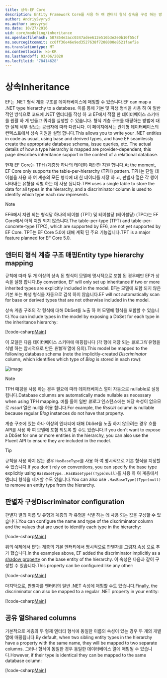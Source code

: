 ```yaml
---
title: 상속-EF Core
description: Entity Framework Core를 사용 하 여 엔터티 형식 상속을 구성 하는 방법
author: AndriySvyryd
ms.author: ansvyryd
ms.date: 10/27/2016
uid: core/modeling/inheritance
ms.openlocfilehash: 507854e3acc0347adee612e516b3e2e0b10f55cf
ms.sourcegitcommit: cc0ff36e46e9ed3527638f7208000e8521faef2e
ms.translationtype: MT
ms.contentlocale: ko-KR
ms.lasthandoff: 03/06/2020
ms.locfileid: "78414628"
---
```

# <a name="inheritance"></a><span data-ttu-id="62a72-103">상속</span><span class="sxs-lookup"><span data-stu-id="62a72-103">Inheritance</span></span>

<span data-ttu-id="62a72-104">EF는 .NET 형식 계층 구조를 데이터베이스에 매핑할 수 있습니다.</span><span class="sxs-lookup"><span data-stu-id="62a72-104">EF can map a .NET type hierarchy to a database.</span></span> <span data-ttu-id="62a72-105">이를 통해 기본 및 파생 형식을 사용 하 여 일반적인 방식으로 코드에 .NET 엔터티를 작성 하 고 EF에서 적절 한 데이터베이스 스키마를 원활 하 게 만들고 쿼리를 실행할 수 있습니다. 형식 계층 구조를 매핑하는 방법에 대 한 실제 세부 정보는 공급자에 따라 다릅니다. 이 페이지에서는 관계형 데이터베이스의 컨텍스트에서 상속 지원을 설명 합니다.</span><span class="sxs-lookup"><span data-stu-id="62a72-105">This allows you to write your .NET entities in code as usual, using base and derived types, and have EF seamlessly create the appropriate database schema, issue queries, etc. The actual details of how a type hierarchy is mapped are provider-dependent; this page describes inheritance support in the context of a relational database.</span></span>

<span data-ttu-id="62a72-106">현재 EF Core는 TPH (계층당 하나의 테이블) 패턴만 지원 합니다.</span><span class="sxs-lookup"><span data-stu-id="62a72-106">At the moment, EF Core only supports the table-per-hierarchy (TPH) pattern.</span></span> <span data-ttu-id="62a72-107">TPH는 단일 테이블을 사용 하 여 계층의 모든 형식에 대 한 데이터를 저장 하 고, 판별자 열은 각 행이 나타내는 유형을 식별 하는 데 사용 됩니다.</span><span class="sxs-lookup"><span data-stu-id="62a72-107">TPH uses a single table to store the data for all types in the hierarchy, and a discriminator column is used to identify which type each row represents.</span></span>

> [!NOTE]
> <span data-ttu-id="62a72-108">EF6에서 지원 되는 형식당 하나의 테이블 (TPT) 및 테이블당 (테이블당) (TPC)는 EF Core에서 아직 지원 되지 않습니다.</span><span class="sxs-lookup"><span data-stu-id="62a72-108">The table-per-type (TPT) and table-per-concrete-type (TPC), which are supported by EF6, are not yet supported by EF Core.</span></span> <span data-ttu-id="62a72-109">TPT는 EF Core 5.0에 대해 계획 된 주요 기능입니다.</span><span class="sxs-lookup"><span data-stu-id="62a72-109">TPT is a major feature planned for EF Core 5.0.</span></span>

## <a name="entity-type-hierarchy-mapping"></a><span data-ttu-id="62a72-110">엔터티 형식 계층 구조 매핑</span><span class="sxs-lookup"><span data-stu-id="62a72-110">Entity type hierarchy mapping</span></span>

<span data-ttu-id="62a72-111">규칙에 따라 두 개 이상의 상속 된 형식이 모델에 명시적으로 포함 된 경우에만 EF가 상속을 설정 합니다.</span><span class="sxs-lookup"><span data-stu-id="62a72-111">By convention, EF will only set up inheritance if two or more inherited types are explicitly included in the model.</span></span> <span data-ttu-id="62a72-112">EF는 모델에 포함 되지 않은 기본 또는 파생 형식을 자동으로 검색 하지 않습니다.</span><span class="sxs-lookup"><span data-stu-id="62a72-112">EF will not automatically scan for base or derived types that are not otherwise included in the model.</span></span>

<span data-ttu-id="62a72-113">상속 계층 구조의 각 형식에 대해 DbSet를 노출 하 여 모델에 형식을 포함할 수 있습니다.</span><span class="sxs-lookup"><span data-stu-id="62a72-113">You can include types in the model by exposing a DbSet for each type in the inheritance hierarchy:</span></span>

[!code-csharp[Main](../../../samples/core/Modeling/Conventions/InheritanceDbSets.cs?name=InheritanceDbSets&highlight=3-4)]

<span data-ttu-id="62a72-114">이 모델은 다음 데이터베이스 스키마에 매핑됩니다 (각 행에 저장 되는 *블로그의* 유형을 식별 하는 암시적으로 만든 *판별자* 열에 유의).</span><span class="sxs-lookup"><span data-stu-id="62a72-114">This model be mapped to the following database schema (note the implicitly-created *Discriminator* column, which identifies which type of *Blog* is stored in each row):</span></span>

![image](_static/inheritance-tph-data.png)

>[!NOTE]
> <span data-ttu-id="62a72-116">TPH 매핑을 사용 하는 경우 필요에 따라 데이터베이스 열이 자동으로 nullable로 설정 됩니다.</span><span class="sxs-lookup"><span data-stu-id="62a72-116">Database columns are automatically made nullable as necessary when using TPH mapping.</span></span> <span data-ttu-id="62a72-117">예를 들어 일반 *블로그* 인스턴스에는 해당 속성이 없으므로 *rssurl* 열은 null을 허용 합니다.</span><span class="sxs-lookup"><span data-stu-id="62a72-117">For example, the *RssUrl* column is nullable because regular *Blog* instances do not have that property.</span></span>

<span data-ttu-id="62a72-118">계층 구조에 있는 하나 이상의 엔터티에 대해 DbSet을 노출 하지 않으려는 경우 흐름 API를 사용 하 여 모델에 포함 되도록 할 수도 있습니다.</span><span class="sxs-lookup"><span data-stu-id="62a72-118">If you don't want to expose a DbSet for one or more entities in the hierarchy, you can also use the Fluent API to ensure they are included in the model.</span></span>

> [!TIP]
> <span data-ttu-id="62a72-119">규칙을 사용 하지 않는 경우 `HasBaseType`를 사용 하 여 명시적으로 기본 형식을 지정할 수 있습니다.</span><span class="sxs-lookup"><span data-stu-id="62a72-119">If you don't rely on conventions, you can specify the base type explicitly using `HasBaseType`.</span></span> <span data-ttu-id="62a72-120">`.HasBaseType((Type)null)`를 사용 하 여 계층에서 엔터티 형식을 제거할 수도 있습니다.</span><span class="sxs-lookup"><span data-stu-id="62a72-120">You can also use `.HasBaseType((Type)null)` to remove an entity type from the hierarchy.</span></span>

## <a name="discriminator-configuration"></a><span data-ttu-id="62a72-121">판별자 구성</span><span class="sxs-lookup"><span data-stu-id="62a72-121">Discriminator configuration</span></span>

<span data-ttu-id="62a72-122">판별자 열의 이름 및 유형과 계층의 각 유형을 식별 하는 데 사용 되는 값을 구성할 수 있습니다.</span><span class="sxs-lookup"><span data-stu-id="62a72-122">You can configure the name and type of the discriminator column and the values that are used to identify each type in the hierarchy:</span></span>

[!code-csharp[Main](../../../samples/core/Modeling/FluentAPI/DiscriminatorConfiguration.cs?name=DiscriminatorConfiguration&highlight=4-6)]

<span data-ttu-id="62a72-123">위의 예제에서 EF는 계층의 기본 엔터티에서 명시적으로 판별자를 [그림자 속성](xref:core/modeling/shadow-properties) 으로 추가 했습니다.</span><span class="sxs-lookup"><span data-stu-id="62a72-123">In the examples above, EF added the discriminator implicitly as a [shadow property](xref:core/modeling/shadow-properties) on the base entity of the hierarchy.</span></span> <span data-ttu-id="62a72-124">이 속성은 다음과 같이 구성할 수 있습니다.</span><span class="sxs-lookup"><span data-stu-id="62a72-124">This property can be configured like any other:</span></span>

[!code-csharp[Main](../../../samples/core/Modeling/FluentAPI/DiscriminatorPropertyConfiguration.cs?name=DiscriminatorPropertyConfiguration&highlight=4-5)]

<span data-ttu-id="62a72-125">마지막으로, 판별자를 엔터티의 일반 .NET 속성에 매핑할 수도 있습니다.</span><span class="sxs-lookup"><span data-stu-id="62a72-125">Finally, the discriminator can also be mapped to a regular .NET property in your entity:</span></span>

[!code-csharp[Main](../../../samples/core/Modeling/FluentAPI/NonShadowDiscriminator.cs?name=NonShadowDiscriminator&highlight=4)]

## <a name="shared-columns"></a><span data-ttu-id="62a72-126">공유 열</span><span class="sxs-lookup"><span data-stu-id="62a72-126">Shared columns</span></span>

<span data-ttu-id="62a72-127">기본적으로 계층의 두 형제 엔터티 형식에 동일한 이름의 속성이 있는 경우 두 개의 개별 열에 매핑됩니다.</span><span class="sxs-lookup"><span data-stu-id="62a72-127">By default, when two sibling entity types in the hierarchy have a property with the same name, they will be mapped to two separate columns.</span></span> <span data-ttu-id="62a72-128">그러나 형식이 동일한 경우 동일한 데이터베이스 열에 매핑될 수 있습니다.</span><span class="sxs-lookup"><span data-stu-id="62a72-128">However, if their type is identical they can be mapped to the same database column:</span></span>

[!code-csharp[Main](../../../samples/core/Modeling/FluentAPI/SharedTPHColumns.cs?name=SharedTPHColumns&highlight=9,13)]
